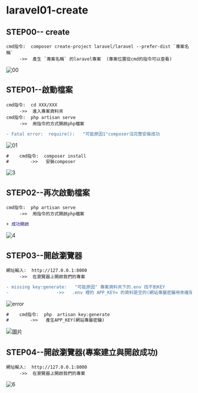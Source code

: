 # laravel01-create

## STEP00-- create 
    cmd指令:  composer create-project laravel/laravel --prefer-dist `專案名稱`
         ->>  產生 `專案名稱` 的laravel專案  (專案位置從cmd的指令可以查看)
   ![00](https://user-images.githubusercontent.com/87159618/125014338-1b291b00-e0a0-11eb-800f-eaa57bcc0b27.PNG)

## STEP01--啟動檔案
    cmd指令:  cd XXX/XXX
         ->>  進入專案資料夾
    cmd指令:  php artisan serve
         ->>  用指令的方式開啟php檔案
```diff
- Fatal error:  require():   "可能原因1"composer沒完整安裝成功
```
![01](https://user-images.githubusercontent.com/87159618/125013730-f2545600-e09e-11eb-88ce-f84d8948f802.PNG)


```diff
#    cmd指令:  composer install
#        ->>   安裝composer
```
![3](https://user-images.githubusercontent.com/87159618/125015909-026e3480-e0a3-11eb-8400-9ee80066546f.PNG)

## STEP02--再次啟動檔案
    cmd指令:  php artisan serve
         ->>  用指令的方式開啟php檔案
```diff
+ 成功開啟
```      
![4](https://user-images.githubusercontent.com/87159618/125016190-7d374f80-e0a3-11eb-9f76-c8f601aba8f6.PNG)

## STEP03--開啟瀏覽器
    網址輸入:  http://127.0.0.1:8000
         ->>  在瀏覽器上開啟我們的專案
 ```diff
- missing key:generate:   "可能原因" 專案資料夾下的.env 找不到KEY
-                  ->>   .env 裡的 APP_KEY= 的資料是空的(網站專屬密鑰用來確保session、password等加密資料安全性)
```
 ![error](https://user-images.githubusercontent.com/87159618/125016572-2716dc00-e0a4-11eb-8186-6fd1708c43c1.PNG)

```diff
#    cmd指令:  php  artisan key:generate
#        ->>   產生APP_KEY(網站專屬密鑰)
```
    
![圖片](https://user-images.githubusercontent.com/87159618/125017047-f1bebe00-e0a4-11eb-86e1-d28bfed6aa0b.png)
## STEP04--開啟瀏覽器(專案建立與開啟成功)
    網址輸入:  http://127.0.0.1:8000
         ->>  在瀏覽器上開啟我們的專案
![6](https://user-images.githubusercontent.com/87159618/125017106-0c913280-e0a5-11eb-8140-4f69d019c6d2.PNG)

         



